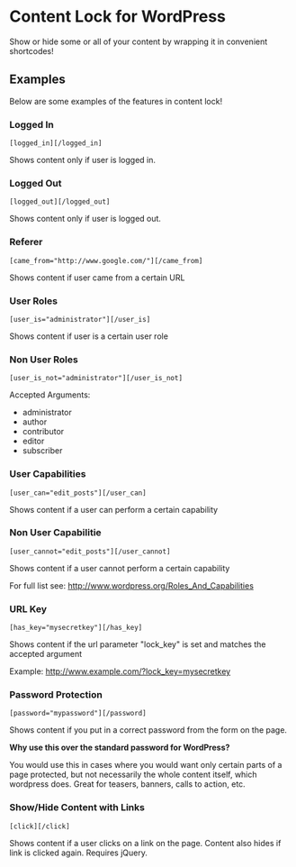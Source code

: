# Content Lock for WordPress

Show or hide some or all of your content by wrapping it in convenient shortcodes!

## Examples

Below are some examples of the features in content lock!

### Logged In
    [logged_in][/logged_in]
Shows content only if user is logged in. 

### Logged Out
    [logged_out][/logged_out]
Shows content only if user is logged out. 

### Referer
    [came_from="http://www.google.com/"][/came_from]
Shows content if user came from a certain URL

### User Roles
    [user_is="administrator"][/user_is]
Shows content if user is a certain user role

### Non User Roles

    [user_is_not="administrator"][/user_is_not]

Accepted Arguments:
 * administrator
 * author
 * contributor
 * editor
 * subscriber

### User Capabilities
    [user_can="edit_posts"][/user_can]
Shows content if a user can perform a certain capability

### Non User Capabilitie
    [user_cannot="edit_posts"][/user_cannot]
Shows content if a user cannot perform a certain capability

For full list see: http://www.wordpress.org/Roles_And_Capabilities

### URL Key
    [has_key="mysecretkey"][/has_key]
Shows content if the url parameter "lock_key" is set and matches the accepted argument

Example: http://www.example.com/?lock_key=mysecretkey

### Password Protection
    [password="mypassword"][/password]
Shows content if you put in a correct password from the form on the page.

__Why use this over the standard password for WordPress?__

You would use this in cases where you would want only certain parts of a page protected, but not necessarily the whole content itself, which wordpress does.  Great for teasers, banners, calls to action, etc. 

### Show/Hide Content with Links
    [click][/click]
Shows content if a user clicks on a link on the page.  Content also hides if link is clicked again.  Requires jQuery.
